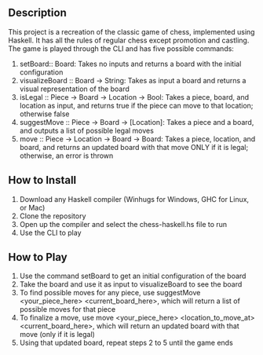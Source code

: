 ## Description
This project is a recreation of the classic game of chess, implemented using Haskell. It has all the rules of regular chess except promotion and castling. The game is played through the CLI and has five possible commands:
1) setBoard:: Board: Takes no inputs and returns a board with the initial configuration
2) visualizeBoard :: Board -> String: Takes as input a board and returns a visual representation of the board
3) isLegal :: Piece -> Board -> Location -> Bool: Takes a piece, board, and location as input, and returns true if the piece can move to that location; otherwise false
4) suggestMove :: Piece -> Board -> [Location]: Takes a piece and a board, and outputs a list of possible legal moves
5) move :: Piece -> Location -> Board -> Board: Takes a piece, location, and board, and returns an updated board with that move ONLY if it is legal; otherwise, an error is thrown

## How to Install
1) Download any Haskell compiler (Winhugs for Windows, GHC for Linux, or Mac)
2) Clone the repository
3) Open up the compiler and select the chess-haskell.hs file to run
4) Use the CLI to play

## How to Play
1) Use the command setBoard to get an initial configuration of the board
2) Take the board and use it as input to visualizeBoard to see the board
3) To find possible moves for any piece, use suggestMove <your_piece_here> <current_board_here>, which will return a list of possible moves for that piece 
4) To finalize a move, use move <your_piece_here> <location_to_move_at> <current_board_here>, which will return an updated board with that move (only if it is legal)
5) Using that updated board, repeat steps 2 to 5 until the game ends


